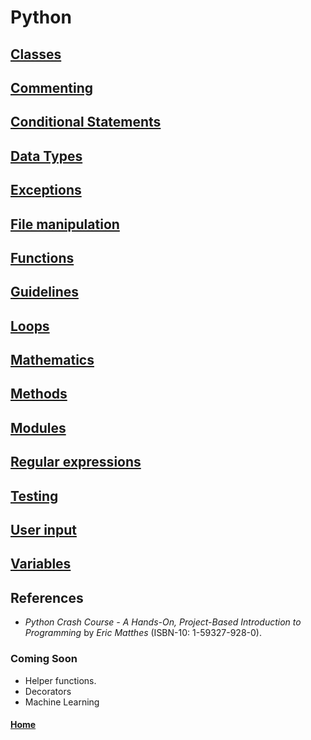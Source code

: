 # Python 

## [Classes](classes.md)

## [Commenting](comments.md)

## [Conditional Statements](conditionals.md)

## [Data Types](data_types.md)

## [Exceptions](exceptions.md)

## [File manipulation](files.md)

## [Functions](functions.md)

## [Guidelines](guidelines.md)

## [Loops](loops.md)

## [Mathematics](mathematics.md)

## [Methods](methods.md)

## [Modules](modules.md)

## [Regular expressions](regexs.md)

## [Testing](testing.md)

## [User input](user_input.md)

## [Variables](variables.md)

## References 
- *Python Crash Course - A Hands-On, Project-Based Introduction to Programming* by *Eric Matthes* (ISBN-10: 1-59327-928-0).

### Coming Soon
- Helper functions.
- Decorators
- Machine Learning

#### [Home](../README.md)

